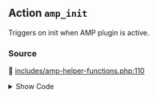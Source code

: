 ## Action `amp_init`


Triggers on init when AMP plugin is active.

### Source

:link: [includes/amp-helper-functions.php:110](../../includes/amp-helper-functions.php#L110)

<details>
<summary>Show Code</summary>

```php
do_action( 'amp_init' );
```

</details>
